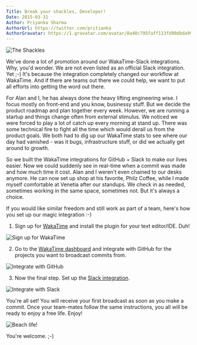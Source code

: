 ```yaml
---
Title: Break your shackles, Developer!
Date: 2015-03-31
Author: Priyanka Sharma
AuthorUrl: https://twitter.com/pritianka
AuthorGravatar: https://1.gravatar.com/avatar/8a40c795faff113fd90dbda994d43156
---
```

![The Shackles](https://wakatime.com/static/img/blog/office.png "The Shackles")

We've done a lot of promotion around our WakaTime-Slack integrations.  Why, you'd wonder.  We are not even listed as an official Slack integration.  Yet ;-)  It's because the integration completely changed our workflow at WakaTime.  And if there are teams out there we could help, we want to put all efforts into getting the word out there. 

For Alan and I, he has always done the heavy lifting engineering wise.  I focus mostly on front-end and you know, businessy stuff.  But we decide the product roadmap and plan together every week.  However, we are running a startup and things change often from external stimulus.  We noticed we were forced to play a lot of catch up every morning at stand up.  There was some technical fire to fight all the time which would derail us from the product goals.  We both had to dig up our WakaTime stats to see where our day had vanished - was it bugs, infrastructure stuff, or did we actually get around to growth. 

So we built the WakaTime integrations for GitHub + Slack to make our lives easier.  Now we could suddenly see in real-time when a commit was made and how much time it cost.  Alan and I weren't even chained to our desks anymore.  He can now set up shop at his favorite, Philz Coffee, while I made myself comfortable at Venetia after our standups.  We check in as needed, sometimes working in the same space, sometimes not.  But it's always a choice. 

If you would like similar freedom and still work as part of a team, here's how you set up our magic integration :-)

1.  Sign up for [WakaTime](https://wakatime.com) and install the plugin for your text editor/IDE.  Duh!

![Sign up for WakaTime](https://wakatime.com/static/img/blog/lp.png "The Shackles")


2.  Go to the [WakaTime dashboard](https://wakatime.com/dashboard) and integrate with GitHub for the projects you want to broadcast commits from. 

![Integrate with GitHub](https://wakatime.com/static/img/blog/gh-integrate.png "Integrate with GitHub")


3.  Now the final step.  Set up the [Slack integration](https://wakatime.com/integrations/slack).

![Integrate with Slack](https://wakatime.com/static/img/blog/slack-integration.png "Integrate with Slack")


You're all set!  You will receive your first broadcast as soon as you make a commit.  Once your team-mates follow the same instructions, you all will be ready to enjoy a free life.  Enjoy!

![Beach life!](https://wakatime.com/static/img/blog/beach-working.jpg "Beach life!")


You're welcome. ;-)
